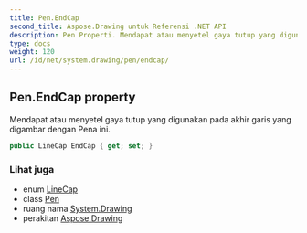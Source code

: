 ```yaml
---
title: Pen.EndCap
second_title: Aspose.Drawing untuk Referensi .NET API
description: Pen Properti. Mendapat atau menyetel gaya tutup yang digunakan pada akhir garis yang digambar dengan Pena ini.
type: docs
weight: 120
url: /id/net/system.drawing/pen/endcap/
---
```

## Pen.EndCap property

Mendapat atau menyetel gaya tutup yang digunakan pada akhir garis yang digambar dengan Pena ini.

```csharp
public LineCap EndCap { get; set; }
```

### Lihat juga

* enum [LineCap](../../../system.drawing.drawing2d/linecap/)
* class [Pen](../)
* ruang nama [System.Drawing](../../pen/)
* perakitan [Aspose.Drawing](../../../)


